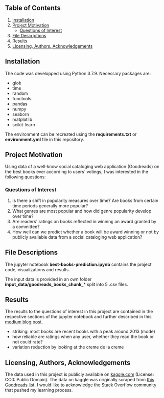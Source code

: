 ## Table of Contents
1. [Installation](#installation)
2. [Project Motivation](#project-motivation)
    * [Questions of Interest](#questions-of-interest)
3. [File Descriptions](#file-descriptions)
4. [Results](#results)
5. [Licensing, Authors, Acknowledgements](#licensing-authors-acknowledgements)

## Installation
The code was developped using Python 3.7.9. Necessary packages are:
- glob
- time
- random
- functools
- pandas
- numpy
- seaborn
- matplotlib
- scikit-learn

The environment can be recreated using the **requirements.txt** or **environment.yml** file in this repository.

## Project Motivation
Using data of a well-know social cataloging web application (Goodreads) on the best books ever according to users' votings, I was interested in the following questions:

### Questions of Interest
1. Is there a shift in popularity measures over time? Are books from certain time periods generally more popular?
2. What genres are most popular and how did genre popularity develop over time?
3. Are readers' ratings on books reflected in winning an award granted by a committee?
4. How well can we predict whether a book will be award winning or not by publicly available data from a social cataloging web application?

## File Descriptions
The jupyter notebook **best-books-prediction.ipynb** contains the project code, visualizations and results. 

The input data is provided in an own folder **input_data/goodreads_books_chunk_*** split into 5 .csv files.

## Results
The results to the questions of interest in this project are contained in the respective sections of the jupyter notebook and further described in this [medium blog post]().
- striking: most books are recent books with a peak around 2013 (mode)
- how reliable are ratings when any user, whether they read the book or not could rate?
- variation reduction by looking at the creme de la creme

## Licensing, Authors, Acknowledgements
The data used in this project is publicly available on [kaggle.com](https://www.kaggle.com/austinreese/goodreads-books) (License: CC0: Public Domain). The data on kaggle was originally scraped from [this Goodreads list](https://www.goodreads.com/list/show/1.Best_Books_Ever). I would like to acknowledge the Stack Overflow community that pushed my learning process. 
